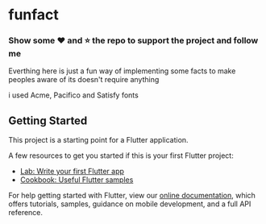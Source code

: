 # funfact

### Show some :heart: and :star: the repo to support the project and follow me

Everthing here is just a fun way of implementing some facts to make peoples aware of 
its doesn't require anything 

i used Acme, Pacifico and Satisfy fonts 





## Getting Started

This project is a starting point for a Flutter application.

A few resources to get you started if this is your first Flutter project:

- [Lab: Write your first Flutter app](https://flutter.io/docs/get-started/codelab)
- [Cookbook: Useful Flutter samples](https://flutter.io/docs/cookbook)

For help getting started with Flutter, view our 
[online documentation](https://flutter.io/docs), which offers tutorials, 
samples, guidance on mobile development, and a full API reference.
